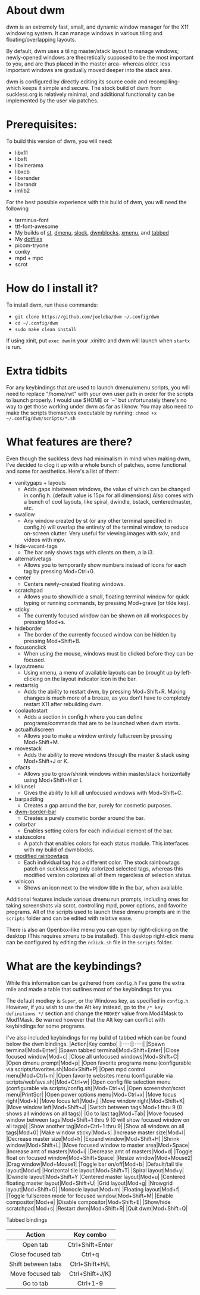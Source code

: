 # About dwm
dwm is an extremely fast, small, and dynamic window manager for the X11 windowing system. It can manage windows in various tiling and floating/overlapping layouts. 

By default, dwm uses a tiling master/stack layout to manage windows; newly-opened windows are theoretically supposed to be the most important to you, and are thus placed in the master area- whereas older, less important windows are gradually moved deeper into the stack area. 

dwm is configured by directly editing its source code and recompiling- which keeps it simple and secure. The stock build of dwm from suckless.org is relatively minimal, and additional functionality can be implemented by the user via patches.

# Prerequisites:
To build this version of dwm, you will need:
* libx11
* libxft
* libxinerama
* libxcb
* libxrender
* libxrandr
* imlib2

For the best possible experience with this build of dwm, you will need the following
* terminus-font
* ttf-font-awesome
* My builds of [st](https://github.com/joeldba/st), [dmenu](https://github.com/joeldba/dmenu), [slock](https://github.com/joeldba/slock), [dwmblocks](https://github.com/joeldba/dwmblocks), [xmenu](https://github.com/joeldba/xmenu), and [tabbed](https://github.com/joeldba/tabbed)
* My [dotfiles](https://github.com/joeldba/dotfiles)
* picom-tryone
* conky
* mpd + mpc
* scrot

# How do I install it?
To install dwm, run these commands:

* `git clone https://github.com/joeldba/dwm ~/.config/dwm`
* `cd ~/.config/dwm`
* `sudo make clean install`

If using xinit, put `exec dwm` in your .xinitrc and dwm will launch when `startx` is run.

# Extra tidbits
For any keybindings that are used to launch dmenu/xmenu scripts, you will need to replace "/home/rwt" with your own user path in order for the scripts to launch properly. I would use $HOME or '~' but unfortunately there's no way to get those working under dwm as far as I know.
You may also need to make the scripts themselves executable by running:
`chmod +x ~/.config/dwm/scripts/*.sh`

# What features are there?
Even though the suckless devs had minimalism in mind when making dwm, I've decided to clog it up with a whole bunch of patches, some functional and some for aesthetics. Here's a list of them:
* vanitygaps + layouts
  * Adds gaps inbetween windows, the value of which can be changed in config.h. (default value is 15px for all dimensions) Also comes with a bunch of cool layouts, like spiral, dwindle, bstack, centeredmaster, etc. 
* swallow
  * Any window created by st (or any other terminal specified in config.h) will overlap the entirety of the terminal window, to reduce on-screen clutter. Very useful for viewing images with sxiv, and videos with mpv.
* hide-vacant-tags
  * The bar only shows tags with clients on them, a la i3.
* alternativetags
  * Allows you to temporarily show numbers instead of icons for each tag by pressing Mod+Ctrl+0.
* center
  * Centers newly-created floating windows.
* scratchpad
  * Allows you to show/hide a small, floating terminal window for quick typing or running commands, by pressing Mod+grave (or tilde key).
* sticky
  * The currently focused window can be shown on all workspaces by pressing Mod+s.
* hideborder
  * The border of the currently focused window can be hidden by pressing Mod+Shift+B.
* focusonclick
  * When using the mouse, windows must be clicked before they can be focused.
* layoutmenu
  * Using xmenu, a menu of available layouts can be brought up by left-clicking on the layout indicator icon in the bar. 
* restartsig
  * Adds the ability to restart dwm, by pressing Mod+Shift+R. Making changes is much more of a breeze, as you don't have to completely restart X11 after rebuilding dwm.
* coolautostart
  * Adds a section in config.h where you can define programs/commands that are to be launched when dwm starts.
* actualfullscreen
  * Allows you to make a window entirely fullscreen by pressing Mod+Shift+M.
* movestack
  * Adds the ability to move windows through the master & stack using Mod+Shift+J or K.
* cfacts
  * Allows you to grow/shrink windows within master/stack horizontally using Mod+Shift+H or L
* killunsel
  * Gives the ability to kill all unfocused windows with Mod+Shift+C.
* barpadding
  * Creates a gap around the bar, purely for cosmetic purposes.
* [dwm-border-bar](https://codemadness.org/paste/dwm-border-bar.patch)
  * Creates a purely cosmetic border around the bar. 
* colorbar
  * Enables setting colors for each individual element of the bar.
* statuscolors
  * A patch that enables colors for each status module. This interfaces with my build of dwmblocks. 
* [modified rainbowtags](https://pastebin.com/MpYmWZyp)
  * Each individual tag has a different color. The stock rainbowtags patch on suckless.org only colorized selected tags, whereas this modified version colorizes all of them regardless of selection status. 
* winicon
  * Shows an icon next to the window title in the bar, when available.

Additional features include various dmenu run prompts, including ones for taking screenshots via scrot, controlling mpd, power options, and favorite programs. All of the scripts used to launch these dmenu prompts are in the `scripts` folder and can be edited with relative ease. 

There is also an Openbox-like menu you can open by right-clicking on the desktop (This requires xmenu to be installed). This desktop right-click menu can be configured by editing the `rclick.sh` file in the `scripts` folder.

# What are the keybindings?
While this information can be gathered from `config.h` I've gone the extra mile and made a table that outlines most of the keybindings for you. 

The default modkey is `Super`, or the Windows key, as specified in `config.h`. However, if you wish to use the Alt key instead, go to the `/* key definitions */` section and change the `MODKEY` value from Mod4Mask to Mod1Mask. Be warned however that the Alt key can conflict with keybindings for some programs.

I've also included keybindings for my build of tabbed which can be found below the dwm bindings.
|Action|Key combo|
|:---:|:---:|
|Spawn terminal|Mod+Enter|
|Spawn tabbed terminal|Mod+Shift+Enter|
|Close focused window|Mod+c|
|Close all unfocused windows|Mod+Shift+C|
|Open dmenu prompt|Mod+p|
|Open favorite programs menu (configurable via scripts/favorites.sh|Mod+Shift+P|
|Open mpd control menu|Mod+Ctrl+m|
|Open favorite websites menu (configurable via scripts/webfavs.sh)|Mod+Ctrl+w|
|Open config file selection menu (configurable via scripts/config.sh)|Mod+Ctrl+v|
|Open screenshot/scrot menu|PrintScr|
|Open power options menu|Mod+Ctrl+x|
|Move focus right|Mod+k|
|Move focus left|Mod+j|
|Move window right|Mod+Shift+K|
|Move window left|Mod+Shift+J|
|Switch between tags|Mod+1 thru 9 (0 shows all windows on all tags)|
|Go to last tag|Mod+Tab|
|Move focused window between tags|Mod+Shift+1 thru 9 (0 will show focused window on all taga)|
|Show another tag|Mod+Ctrl+1 thru 9|
|Show all windows on all tags|Mod+0|
|Make window sticky|Mod+s|
|Increase master size|Mod+l|
|Decrease master size|Mod+h|
|Expand window|Mod+Shift+H|
|Shrink window|Mod+Shift+L|
|Move focused window to master area|Mod+Space|
|Increase amt of masters|Mod+i|
|Decrease amt of masters|Mod+d|
|Toggle float on focused window|Mod+Shift+Space|
|Resize window|Mod+Mouse2|
|Drag window|Mod+Mouse1|
|Toggle bar on/off|Mod+b|
|Default/tall tile layout|Mod+t|
|Horizontal tile layout|Mod+Shift+T|
|Spiral layout|Mod+y|
|Dwindle layout|Mod+Shift+Y
|Centered master layout|Mod+u|
|Centered floating master layout|Mod+Shift+U|
|Grid layout|Mod+g|
|Nrowgrid layout|Mod+Shift+G|
|Monocle layout|Mod+m|
|Floating layout|Mod+f|
|Toggle fullscreen mode for focused window|Mod+Shift+M|
|Enable compositor|Mod+e|
|Disable compositor|Mod+Shift+E|
|Show/hide scratchpad|Mod+s|
|Restart dwm|Mod+Shift+R|
|Quit dwm|Mod+Shift+Q|

Tabbed bindings

|Action|Key combo|
|:---:|:---:|
|Open tab|Ctrl+Shift+Enter|
|Close focused tab|Ctrl+q|
|Shift between tabs|Ctrl+Shift+H/L|
|Move focused tab|Ctrl+Shift+J/K]
|Go to tab|Ctrl+1-9|
